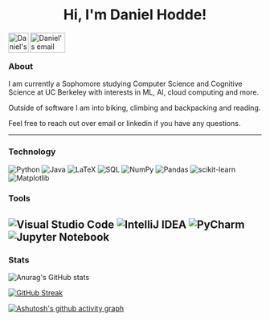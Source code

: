 <h1 align="center"> Hi, I'm Daniel Hodde! </h1>

<a href="https://www.linkedin.com/in/danielhodde/">
  <img align="left" alt="Daniel's LinkedIN" width="40px" src="https://raw.githubusercontent.com/peterthehan/peterthehan/master/assets/linkedin.svg" />
</a>

<a href="mailto:danielhodde@berkeley.edu">
  <img align="left" alt="Daniel's email" height=40px width=70px src="https://1000logos.net/wp-content/uploads/2021/05/Gmail-logo-768x432.png" />
</a>
<br />
<br />

### About
I am currently a Sophomore studying Computer Science and Cognitive Science at UC Berkeley with interests in ML, AI, cloud computing and more.

Outside of software I am into biking, climbing and backpacking and reading.

Feel free to reach out over email or linkedin if you have any questions.

---------------------------------------------------------------------------------------------------------------------------------------------------------------------------------

### Technology

![Python](https://img.shields.io/badge/python-82aaff?style=for-the-badge&logo=python&logoColor=white)
![Java](https://img.shields.io/badge/java-82aaff.svg?style=for-the-badge&logo=java&logoColor=white)
![LaTeX](https://img.shields.io/badge/latex-82aaff.svg?style=for-the-badge&logo=latex&logoColor=white)
![SQL](https://img.shields.io/badge/sql-82aaff.svg?style=for-the-badge&logo=sql&logoColor=white)
![NumPy](https://img.shields.io/badge/numpy-82aaff.svg?style=for-the-badge&logo=numpy&logoColor=white)
![Pandas](https://img.shields.io/badge/pandas-82aaff.svg?style=for-the-badge&logo=pandas&logoColor=white)
![scikit-learn](https://img.shields.io/badge/scikit--learn-82aaff.svg?style=for-the-badge&logo=scikit-learn&logoColor=white)
![Matplotlib](https://img.shields.io/badge/Matplotlib-82aaff.svg?style=for-the-badge&logo=Matplotlib&logoColor=white)

### Tools

![Visual Studio Code](https://img.shields.io/badge/Visual%20Studio%20Code-82aaff.svg?style=for-the-badge&logo=visual-studio-code&logoColor=white)
![IntelliJ IDEA](https://img.shields.io/badge/IntelliJ%20IDEA-82aaff?style=for-the-badge&logo=intellijidea&logoColor=F0F0F0)
![PyCharm](https://img.shields.io/badge/PyCharm-82aaff?style=for-the-badge&logo=pycharm&logoColor=white)
![Jupyter Notebook](https://img.shields.io/badge/jupyter-82aaff.svg?style=for-the-badge&logo=jupyter&logoColor=white)
---------------------------------------------------------------------------------------------------------------------------------------------------------------------------------

### Stats
<!-- Activity Stats (Commits, pulls, etc) -->
![Anurag's GitHub stats](https://github-readme-stats.vercel.app/api?username=DanielHodde&show_icons=true&theme=material-palenight&rank_icon=github)

<!-- Streak Stats -->
[![GitHub Streak](https://streak-stats.demolab.com?user=DanielHodde&theme=material-palenight)](https://git.io/streak-stats)

<!-- Activity Graph -->
[![Ashutosh's github activity graph](https://github-readme-activity-graph.vercel.app/graph?username=DanielHodde&theme=material-palenight)](https://github.com/ashutosh00710/github-readme-activity-graph)


